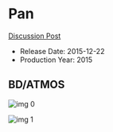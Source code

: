 # Pan

[Discussion Post](https://www.avsforum.com/threads/bass-eq-for-filtered-movies.2995212/post-58092668)

* Release Date: 2015-12-22
* Production Year: 2015

## BD/ATMOS

![img 0](https://i.imgur.com/UiFRZad.jpg)

![img 1](https://i.imgur.com/SgsvxSD.jpg)

